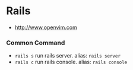 # Rails
- http://www.openvim.com

### Common Command
- `rails s` run rails server. alias: `rails server`
- `rails c` run rails console. alias: `rails console`